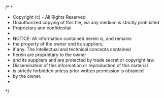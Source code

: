 /*
*
* Copyright (c) - All Rights Reserved
* Unauthorized copying of this file, via any medium is strictly prohibited
* Proprietary and confidential
*
* NOTICE:  All information contained herein is, and remains
* the property of the owner and its suppliers,
* if any. The intellectual and technical concepts contained
* herein are proprietary to the owner
* and its suppliers and are protected by trade secret or copyright law.
* Dissemination of this information or reproduction of this material
* is strictly forbidden unless prior written permission is obtained
* by the owner.
*
*/
